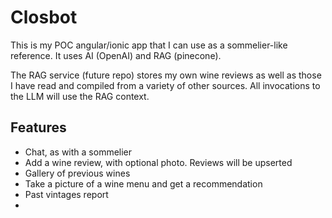 # Closbot

This is my POC angular/ionic app that I can use as a sommelier-like reference. It uses AI (OpenAI) and RAG (pinecone).

The RAG service (future repo) stores my own wine reviews as well as those I have read and compiled from a variety of other sources.
All invocations to the LLM will use the RAG context.

## Features
- Chat, as with a sommelier
- Add a wine review, with optional photo. Reviews will be upserted
- Gallery of previous wines
- Take a picture of a wine menu and get a recommendation
- Past vintages report
- 
